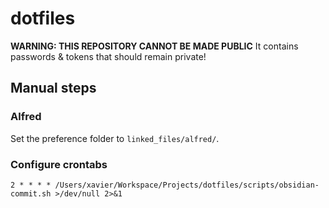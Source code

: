 # dotfiles

**WARNING: THIS REPOSITORY CANNOT BE MADE PUBLIC**
It contains passwords & tokens that should remain private!


## Manual steps

### Alfred
Set the preference folder to `linked_files/alfred/`.

### Configure crontabs

```
2 * * * * /Users/xavier/Workspace/Projects/dotfiles/scripts/obsidian-commit.sh >/dev/null 2>&1
```